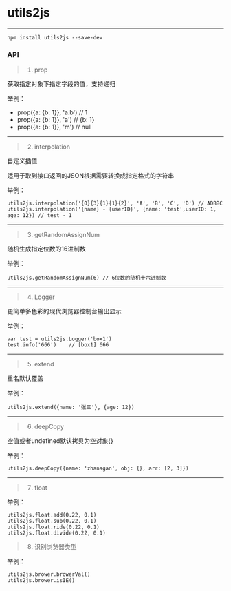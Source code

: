 # utils2js
---

```shell
npm install utils2js --save-dev
```

### API

> 1. prop

获取指定对象下指定字段的值，支持递归

举例：

* prop({a: {b: 1}}, 'a.b') // 1
* prop({a: {b: 1}}, 'a')   // {b: 1}
* prop({a: {b: 1}}, 'm')   // null

---

> 2. interpolation

自定义插值

适用于取到接口返回的JSON根据需要转换成指定格式的字符串

举例：

```
utils2js.interpolation('{0}{3}{1}{1}{2}', 'A', 'B', 'C', 'D') // ADBBC
utils2js.interpolation('{name} - {userID}', {name: 'test',userID: 1, age: 12}) // test - 1
```

---
> 3. getRandomAssignNum

随机生成指定位数的16进制数

举例：

```
utils2js.getRandomAssignNum(6) // 6位数的随机十六进制数
```

---

> 4. Logger

更简单多色彩的现代浏览器控制台输出显示

举例：
```
var test = utils2js.Logger('box1')
test.info('666')	// [box1] 666
```
---
> 5. extend

  重名默认覆盖

举例：

```
utils2js.extend({name: '张三'}, {age: 12})
```

---

> 6. deepCopy

空值或者undefined默认拷贝为空对象{}

举例：

```
utils2js.deepCopy({name: 'zhansgan', obj: {}, arr: [2, 3]})
```

---

> 7. float

举例：

```
utils2js.float.add(0.22, 0.1)
utils2js.float.sub(0.22, 0.1)
utils2js.float.ride(0.22, 0.1)
utils2js.float.divide(0.22, 0.1)
```

> 8. 识别浏览器类型

举例：

```
utils2js.brower.browerVal()
utils2js.brower.isIE()
```